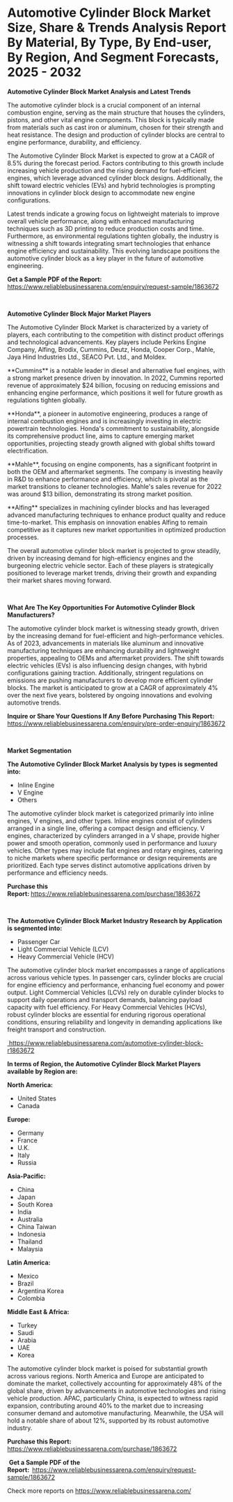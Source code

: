 <p><h1>Automotive Cylinder Block Market Size, Share & Trends Analysis Report By Material, By Type, By End-user, By Region, And Segment Forecasts, 2025 - 2032</h1></p><p><strong>Automotive Cylinder Block Market Analysis and Latest Trends</strong></p>
<p><p>The automotive cylinder block is a crucial component of an internal combustion engine, serving as the main structure that houses the cylinders, pistons, and other vital engine components. This block is typically made from materials such as cast iron or aluminum, chosen for their strength and heat resistance. The design and production of cylinder blocks are central to engine performance, durability, and efficiency.</p><p>The Automotive Cylinder Block Market is expected to grow at a CAGR of 8.5% during the forecast period. Factors contributing to this growth include increasing vehicle production and the rising demand for fuel-efficient engines, which leverage advanced cylinder block designs. Additionally, the shift toward electric vehicles (EVs) and hybrid technologies is prompting innovations in cylinder block design to accommodate new engine configurations. </p><p>Latest trends indicate a growing focus on lightweight materials to improve overall vehicle performance, along with enhanced manufacturing techniques such as 3D printing to reduce production costs and time. Furthermore, as environmental regulations tighten globally, the industry is witnessing a shift towards integrating smart technologies that enhance engine efficiency and sustainability. This evolving landscape positions the automotive cylinder block as a key player in the future of automotive engineering.</p></p>
<p><strong>Get a Sample PDF of the Report:&nbsp;</strong> <a href="https://www.reliablebusinessarena.com/enquiry/request-sample/1863672?utm_campaign=3586&utm_medium=2&utm_source=Github&utm_content=ia&utm_term=31032025&utm_id=automotive-cylinder-block">https://www.reliablebusinessarena.com/enquiry/request-sample/1863672</a></p>
<p>&nbsp;</p>
<p><strong>Automotive Cylinder Block Major Market Players</strong></p>
<p><p>The Automotive Cylinder Block Market is characterized by a variety of players, each contributing to the competition with distinct product offerings and technological advancements. Key players include Perkins Engine Company, Alfing, Brodix, Cummins, Deutz, Honda, Cooper Corp., Mahle, Jaya Hind Industries Ltd., SEACO Pvt. Ltd., and Moldex.</p><p>**Cummins** is a notable leader in diesel and alternative fuel engines, with a strong market presence driven by innovation. In 2022, Cummins reported revenue of approximately $24 billion, focusing on reducing emissions and enhancing engine performance, which positions it well for future growth as regulations tighten globally.</p><p>**Honda**, a pioneer in automotive engineering, produces a range of internal combustion engines and is increasingly investing in electric powertrain technologies. Honda's commitment to sustainability, alongside its comprehensive product line, aims to capture emerging market opportunities, projecting steady growth aligned with global shifts toward electrification.</p><p>**Mahle**, focusing on engine components, has a significant footprint in both the OEM and aftermarket segments. The company is investing heavily in R&D to enhance performance and efficiency, which is pivotal as the market transitions to cleaner technologies. Mahle's sales revenue for 2022 was around $13 billion, demonstrating its strong market position.</p><p>**Alfing** specializes in machining cylinder blocks and has leveraged advanced manufacturing techniques to enhance product quality and reduce time-to-market. This emphasis on innovation enables Alfing to remain competitive as it captures new market opportunities in optimized production processes.</p><p>The overall automotive cylinder block market is projected to grow steadily, driven by increasing demand for high-efficiency engines and the burgeoning electric vehicle sector. Each of these players is strategically positioned to leverage market trends, driving their growth and expanding their market shares moving forward.</p></p>
<p>&nbsp;</p>
<p><strong>What Are The Key Opportunities For Automotive Cylinder Block Manufacturers?</strong></p>
<p><p>The automotive cylinder block market is witnessing steady growth, driven by the increasing demand for fuel-efficient and high-performance vehicles. As of 2023, advancements in materials like aluminum and innovative manufacturing techniques are enhancing durability and lightweight properties, appealing to OEMs and aftermarket providers. The shift towards electric vehicles (EVs) is also influencing design changes, with hybrid configurations gaining traction. Additionally, stringent regulations on emissions are pushing manufacturers to develop more efficient cylinder blocks. The market is anticipated to grow at a CAGR of approximately 4% over the next five years, bolstered by ongoing innovations and evolving automotive trends.</p></p>
<p><strong>Inquire or Share Your Questions If Any Before Purchasing This Report:</strong> <a href="https://www.reliablebusinessarena.com/enquiry/pre-order-enquiry/1863672?utm_campaign=3586&utm_medium=2&utm_source=Github&utm_content=ia&utm_term=31032025&utm_id=automotive-cylinder-block">https://www.reliablebusinessarena.com/enquiry/pre-order-enquiry/1863672</a></p>
<p>&nbsp;</p>
<p><strong>Market Segmentation</strong></p>
<p><strong>The Automotive Cylinder Block Market Analysis by types is segmented into:</strong></p>
<p><ul><li>Inline Engine</li><li>V Engine</li><li>Others</li></ul></p>
<p><p>The automotive cylinder block market is categorized primarily into inline engines, V engines, and other types. Inline engines consist of cylinders arranged in a single line, offering a compact design and efficiency. V engines, characterized by cylinders arranged in a V shape, provide higher power and smooth operation, commonly used in performance and luxury vehicles. Other types may include flat engines and rotary engines, catering to niche markets where specific performance or design requirements are prioritized. Each type serves distinct automotive applications driven by performance and efficiency needs.</p></p>
<p><strong>Purchase this Report:&nbsp;</strong><a href="https://www.reliablebusinessarena.com/purchase/1863672?utm_campaign=3586&utm_medium=2&utm_source=Github&utm_content=ia&utm_term=31032025&utm_id=automotive-cylinder-block">https://www.reliablebusinessarena.com/purchase/1863672</a></p>
<p>&nbsp;</p>
<p><strong>The Automotive Cylinder Block Market Industry Research by Application is segmented into:</strong></p>
<p><ul><li>Passenger Car</li><li>Light Commercial Vehicle (LCV)</li><li>Heavy Commercial Vehicle (HCV)</li></ul></p>
<p><p>The automotive cylinder block market encompasses a range of applications across various vehicle types. In passenger cars, cylinder blocks are crucial for engine efficiency and performance, enhancing fuel economy and power output. Light Commercial Vehicles (LCVs) rely on durable cylinder blocks to support daily operations and transport demands, balancing payload capacity with fuel efficiency. For Heavy Commercial Vehicles (HCVs), robust cylinder blocks are essential for enduring rigorous operational conditions, ensuring reliability and longevity in demanding applications like freight transport and construction.</p></p>
<p><a href="https://www.reliablebusinessarena.com/automotive-cylinder-block-r1863672?utm_campaign=3586&utm_medium=2&utm_source=Github&utm_content=ia&utm_term=31032025&utm_id=automotive-cylinder-block">&nbsp;https://www.reliablebusinessarena.com/automotive-cylinder-block-r1863672</a></p>
<p><strong>In terms of Region, the Automotive Cylinder Block Market Players available by Region are:</strong></p>
<p>
    <p> <strong> North America: </strong>
        <ul>
            <li>United States</li>
            <li>Canada</li>
        </ul>
        </p> 
    <p> <strong> Europe: </strong>
        <ul>
            <li>Germany</li>
            <li>France</li>
            <li>U.K.</li>
            <li>Italy</li>
            <li>Russia</li>
        </ul>
        </p> 
    <p> <strong> Asia-Pacific: </strong>
        <ul>
            <li>China</li>
            <li>Japan</li>
            <li>South Korea</li>
            <li>India</li>
            <li>Australia</li>
            <li>China Taiwan</li>
            <li>Indonesia</li>
            <li>Thailand</li>
            <li>Malaysia</li>
        </ul>
        </p> 
    <p> <strong> Latin America: </strong>
        <ul>
            <li>Mexico</li>
            <li>Brazil</li>
            <li>Argentina Korea</li>
            <li>Colombia</li>
        </ul>
        </p> 
    <p> <strong> Middle East & Africa: </strong>
        <ul>
            <li>Turkey</li>
            <li>Saudi</li>
            <li>Arabia</li>
            <li>UAE</li>
            <li>Korea</li>
        </ul>
    </p>
    </p>
<p><p>The automotive cylinder block market is poised for substantial growth across various regions. North America and Europe are anticipated to dominate the market, collectively accounting for approximately 48% of the global share, driven by advancements in automotive technologies and rising vehicle production. APAC, particularly China, is expected to witness rapid expansion, contributing around 40% to the market due to increasing consumer demand and automotive manufacturing. Meanwhile, the USA will hold a notable share of about 12%, supported by its robust automotive industry.</p></p>
<p><strong>Purchase this Report: </strong><a href="https://www.reliablebusinessarena.com/purchase/1863672?utm_campaign=3586&utm_medium=2&utm_source=Github&utm_content=ia&utm_term=31032025&utm_id=automotive-cylinder-block">https://www.reliablebusinessarena.com/purchase/1863672</a></p>
<p>&nbsp;<strong>Get a Sample PDF of the Report:&nbsp;&nbsp;</strong><a href="https://www.reliablebusinessarena.com/enquiry/request-sample/1863672?utm_campaign=3586&utm_medium=2&utm_source=Github&utm_content=ia&utm_term=31032025&utm_id=automotive-cylinder-block">https://www.reliablebusinessarena.com/enquiry/request-sample/1863672</a></p>
<p><strong></strong></p>
<p>Check more reports on <a href="https://www.reliablebusinessarena.com/?utm_campaign=3586&utm_medium=2&utm_source=Github&utm_content=ia&utm_term=31032025&utm_id=automotive-cylinder-block">https://www.reliablebusinessarena.com/</a></p>